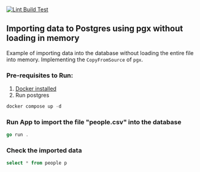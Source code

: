 [![Lint Build Test](https://github.com/flavio1110/large-csv-to-pgsql/actions/workflows/ci.yaml/badge.svg?branch=main)](https://github.com/flavio1110/large-csv-to-pgsql/actions/workflows/ci.yaml)

## Importing data to Postgres using pgx without loading in memory

Example of importing data into the database without loading the entire file into memory.
Implementing the `CopyFromSource` of `pgx`.

### Pre-requisites to Run:
1. [Docker installed](https://www.docker.com/products/docker-desktop/)
2. Run postgres
```go
docker compose up -d
```

### Run App to import the file "people.csv" into the database
```go
go run .
```

### Check the imported data
```sql
select * from people p 
```
